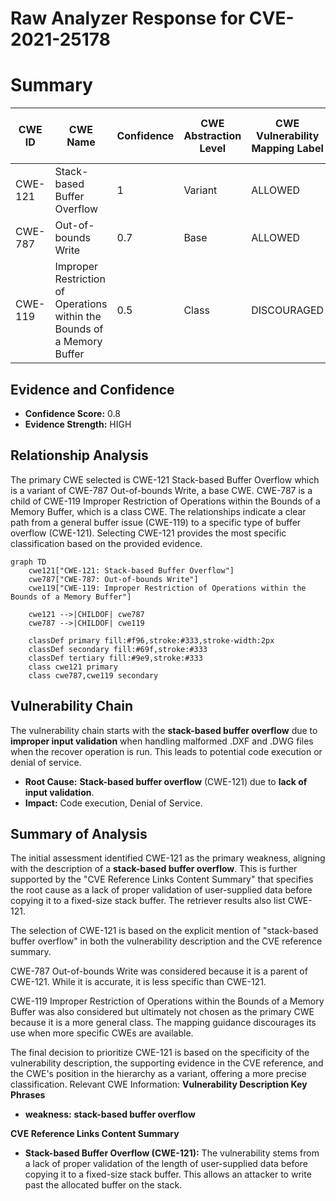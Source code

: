 # Raw Analyzer Response for CVE-2021-25178

# Summary
| CWE ID | CWE Name | Confidence | CWE Abstraction Level | CWE Vulnerability Mapping Label | CWE-Vulnerability Mapping Notes |
|---|---|---|---|---|---|
| CWE-121 | Stack-based Buffer Overflow | 1 | Variant | ALLOWED | Primary CWE |
| CWE-787 | Out-of-bounds Write | 0.7 | Base | ALLOWED | Secondary Candidate |
| CWE-119 | Improper Restriction of Operations within the Bounds of a Memory Buffer | 0.5 | Class | DISCOURAGED | Secondary Candidate |

## Evidence and Confidence

*   **Confidence Score:** 0.8
*   **Evidence Strength:** HIGH

## Relationship Analysis
The primary CWE selected is CWE-121 Stack-based Buffer Overflow which is a variant of CWE-787 Out-of-bounds Write, a base CWE. CWE-787 is a child of CWE-119 Improper Restriction of Operations within the Bounds of a Memory Buffer, which is a class CWE. The relationships indicate a clear path from a general buffer issue (CWE-119) to a specific type of buffer overflow (CWE-121). Selecting CWE-121 provides the most specific classification based on the provided evidence.

```mermaid
graph TD
    cwe121["CWE-121: Stack-based Buffer Overflow"]
    cwe787["CWE-787: Out-of-bounds Write"]
    cwe119["CWE-119: Improper Restriction of Operations within the Bounds of a Memory Buffer"]
    
    cwe121 -->|CHILDOF| cwe787
    cwe787 -->|CHILDOF| cwe119
    
    classDef primary fill:#f96,stroke:#333,stroke-width:2px
    classDef secondary fill:#69f,stroke:#333
    classDef tertiary fill:#9e9,stroke:#333
    class cwe121 primary
    class cwe787,cwe119 secondary
```

## Vulnerability Chain
The vulnerability chain starts with the **stack-based buffer overflow** due to **improper input validation** when handling malformed .DXF and .DWG files when the recover operation is run. This leads to potential code execution or denial of service.
  - **Root Cause:** **Stack-based buffer overflow** (CWE-121) due to **lack of input validation**.
  - **Impact:** Code execution, Denial of Service.

## Summary of Analysis
The initial assessment identified CWE-121 as the primary weakness, aligning with the description of a **stack-based buffer overflow**. This is further supported by the "CVE Reference Links Content Summary" that specifies the root cause as a lack of proper validation of user-supplied data before copying it to a fixed-size stack buffer. The retriever results also list CWE-121.

The selection of CWE-121 is based on the explicit mention of "stack-based buffer overflow" in both the vulnerability description and the CVE reference summary.

CWE-787 Out-of-bounds Write was considered because it is a parent of CWE-121. While it is accurate, it is less specific than CWE-121.

CWE-119 Improper Restriction of Operations within the Bounds of a Memory Buffer was also considered but ultimately not chosen as the primary CWE because it is a more general class. The mapping guidance discourages its use when more specific CWEs are available.

The final decision to prioritize CWE-121 is based on the specificity of the vulnerability description, the supporting evidence in the CVE reference, and the CWE's position in the hierarchy as a variant, offering a more precise classification.
Relevant CWE Information:
**Vulnerability Description Key Phrases**
- **weakness:** **stack-based buffer overflow**

**CVE Reference Links Content Summary**
- **Stack-based Buffer Overflow (CWE-121):** The vulnerability stems from a lack of proper validation of the length of user-supplied data before copying it to a fixed-size stack buffer. This allows an attacker to write past the allocated buffer on the stack.